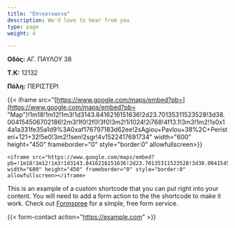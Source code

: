 ```yaml
---
title: "Επικοινωνια"
description: We'd love to hear from you
type: page
weight: 4

---
```

**Οδός:** ΑΓ. ΠΑΥΛΟΥ 38

**Τ.Κ:** 12132

**Πόλη:** ΠΕΡΙΣΤΕΡΙ

{{< iframe src="[https://www.google.com/maps/embed?pb=](https://www.google.com/maps/embed?pb= "Map")!1m18!1m12!1m3!1d3143.8416216151636!2d23.70135311523528!3d38.004154506702186!2m3!1f0!2f0!3f0!3m2!1i1024!2i768!4f13.1!3m3!1m2!1s0x14a1a331fe35a1d9%3A0xaf176797183d62ee!2sAgiou+Pavlou+38%2C+Peristeri+121+32!5e0!3m2!1sen!2sgr!4v1522417691734" width="600" height="450" frameborder="0" style="border:0" allowfullscreen></iframe >}}

    <iframe src="https://www.google.com/maps/embed?pb=!1m18!1m12!1m3!1d3143.8416216151636!2d23.70135311523528!3d38.004154506702186!2m3!1f0!2f0!3f0!3m2!1i1024!2i768!4f13.1!3m3!1m2!1s0x14a1a331fe35a1d9%3A0xaf176797183d62ee!2sAgiou+Pavlou+38%2C+Peristeri+121+32!5e0!3m2!1sen!2sgr!4v1522417691734" width="600" height="450" frameborder="0" style="border:0" allowfullscreen></iframe>

This is an example of a custom shortcode that you can put right into your content. You will need to add a form action to the the shortcode to make it work. Check out [Formspree](https://formspree.io/) for a simple, free form service.

{{< form-contact action="https://example.com"  >}}
